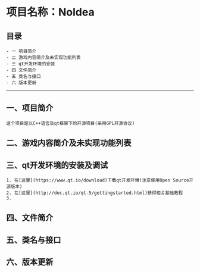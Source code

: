 # 项目名称：Noldea

## 目录

    - 一 项目简介
    - 二 游戏内容简介及未实现功能列表
    - 三 qt开发环境的安装
    - 四 文件简介
    - 五 类名与接口
    - 六 版本更新
---

## 一、项目简介

    这个项目是以C++语言及qt框架下的开源项目(采用GPL开源协议)

## 二、游戏内容简介及未实现功能列表

## 三、qt开发环境的安装及调试

    1. 在[这里](https://www.qt.io/download)下载qt开发环境(注意使用Open Source开源版本)
    2. 在[这里](http://doc.qt.io/qt-5/gettingstarted.html)获得相关基础教程
    3.

## 四、文件简介

## 五、类名与接口

## 六、版本更新

